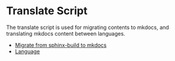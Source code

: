 # Translate Script

The translate script is used for migrating contents to mkdocs, and translating mkdocs content between languages.

<div class="grid cards" markdown>

-   [Migrate from sphinx-build to mkdocs](migrate.md)
-   [Language](language.md)

</div>
